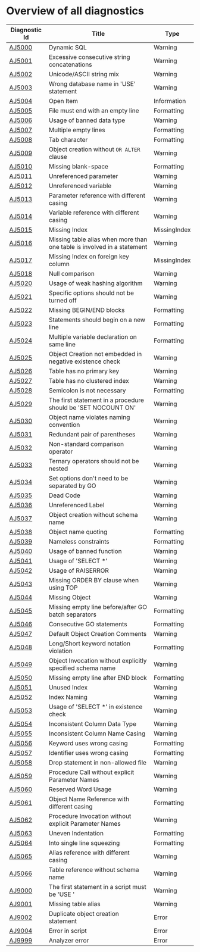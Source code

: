 <!--
    The contents of this file are generated using the tests
    in the "DatabaseAnalyzers.DefaultAnalyzers.InfrastructureTasks" project.
    Do not change this file manually!
-->

# Overview of all diagnostics

| Diagnostic Id                   | Title                                                                   | Type         |
|---------------------------------|-------------------------------------------------------------------------|--------------|
| [AJ5000](diagnostics/AJ5000.md) | Dynamic SQL                                                             | Warning      |
| [AJ5001](diagnostics/AJ5001.md) | Excessive consecutive string concatenations                             | Warning      |
| [AJ5002](diagnostics/AJ5002.md) | Unicode/ASCII string mix                                                | Warning      |
| [AJ5003](diagnostics/AJ5003.md) | Wrong database name in 'USE' statement                                  | Warning      |
| [AJ5004](diagnostics/AJ5004.md) | Open Item                                                               | Information  |
| [AJ5005](diagnostics/AJ5005.md) | File must end with an empty line                                        | Formatting   |
| [AJ5006](diagnostics/AJ5006.md) | Usage of banned data type                                               | Warning      |
| [AJ5007](diagnostics/AJ5007.md) | Multiple empty lines                                                    | Formatting   |
| [AJ5008](diagnostics/AJ5008.md) | Tab character                                                           | Formatting   |
| [AJ5009](diagnostics/AJ5009.md) | Object creation without `OR ALTER` clause                               | Warning      |
| [AJ5010](diagnostics/AJ5010.md) | Missing blank-space                                                     | Formatting   |
| [AJ5011](diagnostics/AJ5011.md) | Unreferenced parameter                                                  | Warning      |
| [AJ5012](diagnostics/AJ5012.md) | Unreferenced variable                                                   | Warning      |
| [AJ5013](diagnostics/AJ5013.md) | Parameter reference with different casing                               | Warning      |
| [AJ5014](diagnostics/AJ5014.md) | Variable reference with different casing                                | Warning      |
| [AJ5015](diagnostics/AJ5015.md) | Missing Index                                                           | MissingIndex |
| [AJ5016](diagnostics/AJ5016.md) | Missing table alias when more than one table is involved in a statement | Warning      |
| [AJ5017](diagnostics/AJ5017.md) | Missing Index on foreign key column                                     | MissingIndex |
| [AJ5018](diagnostics/AJ5018.md) | Null comparison                                                         | Warning      |
| [AJ5020](diagnostics/AJ5020.md) | Usage of weak hashing algorithm                                         | Warning      |
| [AJ5021](diagnostics/AJ5021.md) | Specific options should not be turned off                               | Warning      |
| [AJ5022](diagnostics/AJ5022.md) | Missing BEGIN/END blocks                                                | Formatting   |
| [AJ5023](diagnostics/AJ5023.md) | Statements should begin on a new line                                   | Formatting   |
| [AJ5024](diagnostics/AJ5024.md) | Multiple variable declaration on same line                              | Formatting   |
| [AJ5025](diagnostics/AJ5025.md) | Object Creation not embedded in negative existence check                | Warning      |
| [AJ5026](diagnostics/AJ5026.md) | Table has no primary key                                                | Warning      |
| [AJ5027](diagnostics/AJ5027.md) | Table has no clustered index                                            | Warning      |
| [AJ5028](diagnostics/AJ5028.md) | Semicolon is not necessary                                              | Formatting   |
| [AJ5029](diagnostics/AJ5029.md) | The first statement in a procedure should be 'SET NOCOUNT ON'           | Warning      |
| [AJ5030](diagnostics/AJ5030.md) | Object name violates naming convention                                  | Warning      |
| [AJ5031](diagnostics/AJ5031.md) | Redundant pair of parentheses                                           | Warning      |
| [AJ5032](diagnostics/AJ5032.md) | Non-standard comparison operator                                        | Warning      |
| [AJ5033](diagnostics/AJ5033.md) | Ternary operators should not be nested                                  | Warning      |
| [AJ5034](diagnostics/AJ5034.md) | Set options don't need to be separated by GO                            | Warning      |
| [AJ5035](diagnostics/AJ5035.md) | Dead Code                                                               | Warning      |
| [AJ5036](diagnostics/AJ5036.md) | Unreferenced Label                                                      | Warning      |
| [AJ5037](diagnostics/AJ5037.md) | Object creation without schema name                                     | Warning      |
| [AJ5038](diagnostics/AJ5038.md) | Object name quoting                                                     | Formatting   |
| [AJ5039](diagnostics/AJ5039.md) | Nameless constraints                                                    | Formatting   |
| [AJ5040](diagnostics/AJ5040.md) | Usage of banned function                                                | Warning      |
| [AJ5041](diagnostics/AJ5041.md) | Usage of 'SELECT *'                                                     | Warning      |
| [AJ5042](diagnostics/AJ5042.md) | Usage of RAISERROR                                                      | Warning      |
| [AJ5043](diagnostics/AJ5043.md) | Missing ORDER BY clause when using TOP                                  | Warning      |
| [AJ5044](diagnostics/AJ5044.md) | Missing Object                                                          | Warning      |
| [AJ5045](diagnostics/AJ5045.md) | Missing empty line before/after GO batch separators                     | Formatting   |
| [AJ5046](diagnostics/AJ5046.md) | Consecutive GO statements                                               | Formatting   |
| [AJ5047](diagnostics/AJ5047.md) | Default Object Creation Comments                                        | Warning      |
| [AJ5048](diagnostics/AJ5048.md) | Long/Short keyword notation violation                                   | Formatting   |
| [AJ5049](diagnostics/AJ5049.md) | Object Invocation without explicitly specified schema name              | Warning      |
| [AJ5050](diagnostics/AJ5050.md) | Missing empty line after END block                                      | Formatting   |
| [AJ5051](diagnostics/AJ5051.md) | Unused Index                                                            | Warning      |
| [AJ5052](diagnostics/AJ5052.md) | Index Naming                                                            | Warning      |
| [AJ5053](diagnostics/AJ5053.md) | Usage of 'SELECT *' in existence check                                  | Warning      |
| [AJ5054](diagnostics/AJ5054.md) | Inconsistent Column Data Type                                           | Warning      |
| [AJ5055](diagnostics/AJ5055.md) | Inconsistent Column Name Casing                                         | Warning      |
| [AJ5056](diagnostics/AJ5056.md) | Keyword uses wrong casing                                               | Formatting   |
| [AJ5057](diagnostics/AJ5057.md) | Identifier uses wrong casing                                            | Formatting   |
| [AJ5058](diagnostics/AJ5058.md) | Drop statement in non-allowed file                                      | Warning      |
| [AJ5059](diagnostics/AJ5059.md) | Procedure Call without explicit Parameter Names                         | Warning      |
| [AJ5060](diagnostics/AJ5060.md) | Reserved Word Usage                                                     | Warning      |
| [AJ5061](diagnostics/AJ5061.md) | Object Name Reference with different casing                             | Formatting   |
| [AJ5062](diagnostics/AJ5062.md) | Procedure Invocation without explicit Parameter Names                   | Warning      |
| [AJ5063](diagnostics/AJ5063.md) | Uneven Indentation                                                      | Formatting   |
| [AJ5064](diagnostics/AJ5064.md) | Into single line squeezing                                              | Formatting   |
| [AJ5065](diagnostics/AJ5065.md) | Alias reference with different casing                                   | Warning      |
| [AJ5066](diagnostics/AJ5066.md) | Table reference without schema name                                     | Warning      |
| [AJ9000](diagnostics/AJ9000.md) | The first statement in a script must be 'USE <DATABASE>'                | Warning      |
| [AJ9001](diagnostics/AJ9001.md) | Missing table alias                                                     | Warning      |
| [AJ9002](diagnostics/AJ9002.md) | Duplicate object creation statement                                     | Error        |
| [AJ9004](diagnostics/AJ9004.md) | Error in script                                                         | Error        |
| [AJ9999](diagnostics/AJ9999.md) | Analyzer error                                                          | Error        |

